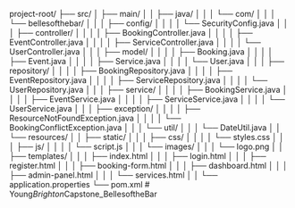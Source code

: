 project-root/
├── src/
│   ├── main/
│   │   ├── java/
│   │   │   └── com/
│   │   │       └── bellesofthebar/
│   │   │           ├── config/
│   │   │           │   └── SecurityConfig.java
│   │   │           ├── controller/
│   │   │           │   ├── BookingController.java
│   │   │           │   ├── EventController.java
│   │   │           │   ├── ServiceController.java
│   │   │           │   └── UserController.java
│   │   │           ├── model/
│   │   │           │   ├── Booking.java
│   │   │           │   ├── Event.java
│   │   │           │   ├── Service.java
│   │   │           │   └── User.java
│   │   │           ├── repository/
│   │   │           │   ├── BookingRepository.java
│   │   │           │   ├── EventRepository.java
│   │   │           │   ├── ServiceRepository.java
│   │   │           │   └── UserRepository.java
│   │   │           ├── service/
│   │   │           │   ├── BookingService.java
│   │   │           │   ├── EventService.java
│   │   │           │   ├── ServiceService.java
│   │   │           │   └── UserService.java
│   │   │           ├── exception/
│   │   │           │   ├── ResourceNotFoundException.java
│   │   │           │   └── BookingConflictException.java
│   │   │           └── util/
│   │   │               └── DateUtil.java
│   │   └── resources/
│   │       ├── static/
│   │       │   ├── css/
│   │       │   │   └── styles.css
│   │       │   ├── js/
│   │       │   │   └── script.js
│   │       │   └── images/
│   │       │       └── logo.png
│   │       ├── templates/
│   │       │   ├── index.html
│   │       │   ├── login.html
│   │       │   ├── register.html
│   │       │   ├── booking-form.html
│   │       │   ├── dashboard.html
│   │       │   ├── admin-panel.html
│   │       │   └── services.html
│   │       └── application.properties
└── pom.xml
#   Y o u n g _ B r i g h t o n _ C a p s t o n e _ B e l l e s o f t h e B a r  
 